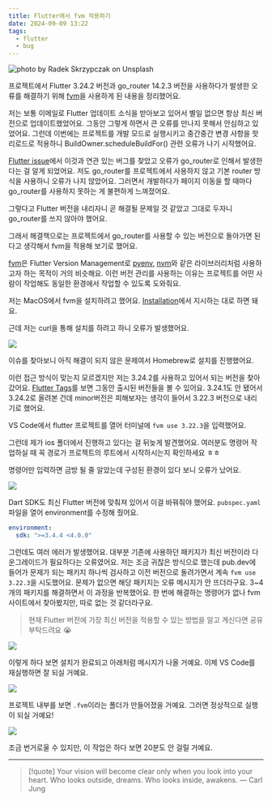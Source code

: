```yaml
---
title: Flutter에서 fvm 적용하기
date: 2024-09-09 13:22
tags:
  - flutter
  - bug
---
```


![photo by Radek Skrzypczak on Unsplash](https://images.unsplash.com/photo-1724008563697-ce1039f74336?crop=entropy&cs=srgb&fm=jpg&ixid=M3w2NDU1OTF8MHwxfHJhbmRvbXx8fHx8fHx8fDE3MjU4NTU3MjN8&ixlib=rb-4.0.3&q=85&w=768&h=432)

프로젝트에서 Flutter 3.24.2 버전과 go_router 14.2.3 버전을 사용하다가 발생한 오류를 해결하기 위해 [fvm](https://fvm.app/)을 사용하게 된 내용을 정리했어요.

저는 보통 이메일로 Flutter 업데이트 소식을 받아보고 있어서 별일 없으면 항상 최신 버전으로 업데이트했었어요. 그동안 그렇게 하면서 큰 오류를 만나지 못해서 안심하고 있었어요.
그런데 이번에는 프로젝트를 개발 모드로 실행시키고 중간중간 변경 사항을 핫 리로드로 적용하니 BuildOwner.scheduleBuildFor() 관련 오류가 나기 시작했어요.

[Flutter issue](https://github.com/flutter/flutter/issues/154060)에서 이것과 연관 있는 버그를 찾았고 오류가 go_router로 인해서 발생한다는 걸 알게 되었어요. 저도 go_router를 프로젝트에서 사용하지 않고 기본 router 방식을 사용하니 오류가 나지 않았어요. 그러면서 개발하다가 페이지 이동을 할 때마다 go_router를 사용하지 못하는 게 불편하게 느껴졌어요.

그렇다고 Flutter 버전을 내리자니 곧 해결될 문제일 것 같았고 그대로 두자니 go_router를 쓰지 않아야 했어요.

그래서 해결책으로는 프로젝트에서 go_router를 사용할 수 있는 버전으로 돌아가면 된다고 생각해서 fvm을 적용해 보기로 했어요.

[fvm](https://fvm.app/)은 Flutter Version Management로 [pyenv](https://github.com/pyenv/pyenv), [nvm](https://github.com/nvm-sh/nvm)와 같은 라이브러리처럼 사용하고자 하는 목적이 거의 비슷해요.
이런 버전 관리를 사용하는 이유는 프로젝트를 어떤 사람이 작업해도 동일한 환경에서 작업할 수 있도록 도와줘요.

저는 MacOS에서 fvm을 설치하려고 했어요. [Installation](https://fvm.app/documentation/getting-started/installation)에서 지시하는 대로 하면 돼요.

근데 저는 curl을 통해 설치를 하려고 하니 오류가 발생했어요.

![](assets/202409091322-20240909135251088.webp)

이슈를 찾아보니 아직 해결이 되지 않은 문제여서 Homebrew로 설치를 진행했어요.

이런 접근 방식이 맞는지 모르겠지만 저는 3.24.2를 사용하고 있어서 되는 버전을 찾아갔어요.
[Flutter Tags](https://github.com/flutter/flutter/tags)를 보면 그동안 출시된 버전들을 볼 수 있어요. 3.24.1도 안 됐어서 3.24.2로 올려본 건데 minor버전은 피해보자는 생각이 들어서 3.22.3 버전으로 내리기로 했어요.

VS Code에서 flutter 프로젝트를 열어 터미널에 `fvm use 3.22.3`을 입력했어요.

그런데 제가 ios 폴더에서 진행하고 있다는 걸 뒤늦게 발견했어요. 여러분도 명령어 작업하실 때 꼭 경로가 프로젝트의 루트에서 시작하시는지 확인하세요 ㅎㅎ

명령어만 입력하면 금방 될 줄 알았는데 구성된 환경이 있다 보니 오류가 났어요.

![](assets/202409091322-20240909135657681.webp)

Dart SDK도 최신 Flutter 버전에 맞춰져 있어서 이걸 바꿔줘야 했어요. `pubspec.yaml` 파일을 열어 environment를 수정해 줬어요.

```yaml
environment:
  sdk: ">=3.4.4 <4.0.0"
```

그런데도 여러 에러가 발생했어요. 대부분 기존에 사용하던 패키지가 최신 버전이라 다운그레이드가 필요하다는 오류였어요. 저는 조금 귀찮은 방식으로 했는데 pub.dev에 들어가 문제가 되는 패키지 하나씩 검사하고 이전 버전으로 돌려가면서 계속 `fvm use 3.22.3`을 시도했어요. 문제가 없으면 해당 패키지는 오류 메시지가 안 뜨더라구요. 3~4개의 패키지를 해결하면서 이 과정을 반복했어요. 한 번에 해결하는 명령어가 없나 fvm 사이트에서 찾아봤지만, 따로 없는 것 같더라구요.

> 현재 Flutter 버전에 가장 최신 버전을 적용할 수 있는 방법을 알고 계신다면 공유 부탁드려요 😭

![](assets/202409091322-20240909140427098.webp)

이렇게 하다 보면 설치가 완료되고 아래처럼 메시지가 나올 거예요.
이제 VS Code를 재실행하면 잘 되실 거예요.

![](assets/202409091322-20240909140718069.webp)

프로젝트 내부를 보면 `.fvm`이라는 폴더가 만들어졌을 거예요. 그러면 정상적으로 실행이 되실 거예요!

![](assets/202409091322-20240909140855582.webp)

조금 번거로울 수 있지만, 이 작업은 하다 보면 20분도 안 걸릴 거예요.

---

> [!quote] Your vision will become clear only when you look into your heart. Who looks outside, dreams. Who looks inside, awakens.
> — Carl Jung